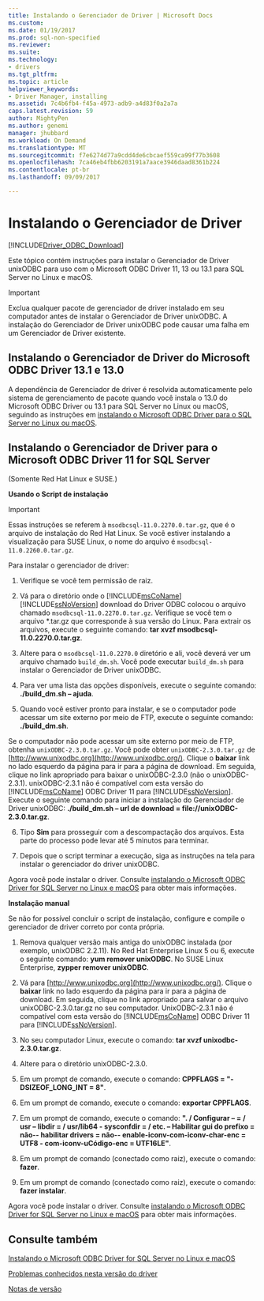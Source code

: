 ```yaml
---
title: Instalando o Gerenciador de Driver | Microsoft Docs
ms.custom: 
ms.date: 01/19/2017
ms.prod: sql-non-specified
ms.reviewer: 
ms.suite: 
ms.technology:
- drivers
ms.tgt_pltfrm: 
ms.topic: article
helpviewer_keywords:
- Driver Manager, installing
ms.assetid: 7c4b6fb4-f45a-4973-adb9-a4d83f0a2a7a
caps.latest.revision: 59
author: MightyPen
ms.author: genemi
manager: jhubbard
ms.workload: On Demand
ms.translationtype: MT
ms.sourcegitcommit: f7e6274d77a9cdd4de6cbcaef559ca99f77b3608
ms.openlocfilehash: 7ca46eb4fbb6203191a7aace3946daad8361b224
ms.contentlocale: pt-br
ms.lasthandoff: 09/09/2017

---
```

# <a name="installing-the-driver-manager"></a>Instalando o Gerenciador de Driver
[!INCLUDE[Driver_ODBC_Download](../../../includes/driver_odbc_download.md)]

Este tópico contém instruções para instalar o Gerenciador de Driver unixODBC para uso com o Microsoft ODBC Driver 11, 13 ou 13.1 para SQL Server no Linux e macOS.  

> [!IMPORTANT]  
> Exclua qualquer pacote de gerenciador de driver instalado em seu computador antes de instalar o Gerenciador de Driver unixODBC. A instalação do Gerenciador de Driver unixODBC pode causar uma falha em um Gerenciador de Driver existente.  

## <a name="installing-the-driver-manager-for-microsoft-odbc-driver-130-and-131"></a>Instalando o Gerenciador de Driver do Microsoft ODBC Driver 13.1 e 13.0
A dependência de Gerenciador de driver é resolvida automaticamente pelo sistema de gerenciamento de pacote quando você instala o 13.0 do Microsoft ODBC Driver ou 13.1 para SQL Server no Linux ou macOS, seguindo as instruções em [instalando o Microsoft ODBC Driver para o SQL Server no Linux ou macOS](../../../connect/odbc/linux-mac/installing-the-microsoft-odbc-driver-for-sql-server.md). 

## <a name="installing-the-driver-manager-for-microsoft-odbc-driver-11-for-sql-server"></a>Instalando o Gerenciador de Driver para o Microsoft ODBC Driver 11 for SQL Server  

(Somente Red Hat Linux e SUSE.)

**Usando o Script de instalação**  
  
> [!IMPORTANT]  
> Essas instruções se referem à `msodbcsql-11.0.2270.0.tar.gz`, que é o arquivo de instalação do Red Hat Linux. Se você estiver instalando a visualização para SUSE Linux, o nome do arquivo é `msodbcsql-11.0.2260.0.tar.gz`.  

Para instalar o gerenciador de driver:  
  
1.  Verifique se você tem permissão de raiz.  
  
2.  Vá para o diretório onde o [!INCLUDE[msCoName](../../../includes/msconame_md.md)] [!INCLUDE[ssNoVersion](../../../includes/ssnoversion_md.md)] download do Driver ODBC colocou o arquivo chamado `msodbcsql-11.0.2270.0.tar.gz`. Verifique se você tem o arquivo \*.tar.gz que corresponde à sua versão do Linux. Para extrair os arquivos, execute o seguinte comando: **tar xvzf msodbcsql-11.0.2270.0.tar.gz**.  

3.  Altere para o `msodbcsql-11.0.2270.0` diretório e ali, você deverá ver um arquivo chamado `build_dm.sh`. Você pode executar `build_dm.sh` para instalar o Gerenciador de Driver unixODBC.

4.  Para ver uma lista das opções disponíveis, execute o seguinte comando: **./build_dm.sh – ajuda**.  
  
5.  Quando você estiver pronto para instalar, e se o computador pode acessar um site externo por meio de FTP, execute o seguinte comando: **./build_dm.sh**.

Se o computador não pode acessar um site externo por meio de FTP, obtenha `unixODBC-2.3.0.tar.gz`. Você pode obter `unixODBC-2.3.0.tar.gz` de [http://www.unixodbc.org](http://www.unixodbc.org/). Clique o **baixar** link no lado esquerdo da página para ir para a página de download. Em seguida, clique no link apropriado para baixar o unixODBC-2.3.0 (não o unixODBC-2.3.1). unixODBC-2.3.1 não é compatível com esta versão do [!INCLUDE[msCoName](../../../includes/msconame_md.md)] ODBC Driver 11 para [!INCLUDE[ssNoVersion](../../../includes/ssnoversion_md.md)]. Execute o seguinte comando para iniciar a instalação do Gerenciador de Driver unixODBC: **./build_dm.sh – url de download = file://unixODBC-2.3.0.tar.gz**.  

6.  Tipo **Sim** para prosseguir com a descompactação dos arquivos. Esta parte do processo pode levar até 5 minutos para terminar.  

7.  Depois que o script terminar a execução, siga as instruções na tela para instalar o gerenciador do driver unixODBC.

Agora você pode instalar o driver. Consulte [instalando o Microsoft ODBC Driver for SQL Server no Linux e macOS](../../../connect/odbc/linux-mac/installing-the-microsoft-odbc-driver-for-sql-server.md) para obter mais informações.  

**Instalação manual**

Se não for possível concluir o script de instalação, configure e compile o gerenciador de driver correto por conta própria.

1.  Remova qualquer versão mais antiga do unixODBC instalada (por exemplo, unixODBC 2.2.11). No Red Hat Enterprise Linux 5 ou 6, execute o seguinte comando: **yum remover unixODBC**. No SUSE Linux Enterprise, **zypper remover unixODBC**.  
  
2.  Vá para [http://www.unixodbc.org](http://www.unixodbc.org/). Clique o **baixar** link no lado esquerdo da página para ir para a página de download. Em seguida, clique no link apropriado para salvar o arquivo unixODBC-2.3.0.tar.gz no seu computador. UnixODBC-2.3.1 não é compatível com esta versão do [!INCLUDE[msCoName](../../../includes/msconame_md.md)] ODBC Driver 11 para [!INCLUDE[ssNoVersion](../../../includes/ssnoversion_md.md)].  
  
3.  No seu computador Linux, execute o comando: **tar xvzf unixodbc-2.3.0.tar.gz**.  
  
4.  Altere para o diretório unixODBC-2.3.0.  
  
5.  Em um prompt de comando, execute o comando: **CPPFLAGS = "-DSIZEOF_LONG_INT = 8"**.  
  
6.  Em um prompt de comando, execute o comando: **exportar CPPFLAGS**.  
  
7.  Em um prompt de comando, execute o comando: **". / Configurar – = / usr – libdir = / usr/lib64 - sysconfdir = / etc. – Habilitar gui do prefixo = não-- habilitar drivers = não-- enable-iconv-com-iconv-char-enc = UTF8 - com-iconv-uCódigo-enc = UTF16LE"**.  
  
8.  Em um prompt de comando (conectado como raiz), execute o comando: **fazer**.  
  
9. Em um prompt de comando (conectado como raiz), execute o comando: **fazer instalar**.  

Agora você pode instalar o driver. Consulte [instalando o Microsoft ODBC Driver for SQL Server no Linux e macOS](../../../connect/odbc/linux-mac/installing-the-microsoft-odbc-driver-for-sql-server.md) para obter mais informações.  
  
## <a name="see-also"></a>Consulte também
[Instalando o Microsoft ODBC Driver for SQL Server no Linux e macOS](../../../connect/odbc/linux-mac/installing-the-microsoft-odbc-driver-for-sql-server.md)

[Problemas conhecidos nesta versão do driver](../../../connect/odbc/linux-mac/known-issues-in-this-version-of-the-driver.md)

[Notas de versão](../../../connect/odbc/linux-mac/release-notes.md)

